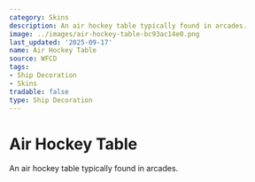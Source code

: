 ```yaml
---
category: Skins
description: An air hockey table typically found in arcades.
image: ../images/air-hockey-table-bc93ac14e0.png
last_updated: '2025-09-17'
name: Air Hockey Table
source: WFCD
tags:
- Ship Decoration
- Skins
tradable: false
type: Ship Decoration
---
```


# Air Hockey Table

An air hockey table typically found in arcades.

